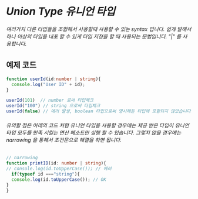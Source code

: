 # *Union Type 유니언 타입*
###### 여러가지 다른 타입들을 조합해서 사용할때 사용할 수 있는 syntax 입니다. 쉽게 말해서 하나 이상의 타입을 내포 할 수 있게 타입 지정을 할 때 사용되는 문법입니다. "|" 를 사용합니다.

## 예제 코드
```typescript
function userId(id:number | string){
  console.log("User ID" + id);  
}

userId(101)  // number 로써 타입체크
userId("100") // string 으로써 타입체크
userId(false) // 에러 발생, boolean 타입으로써 명시해둔 타입에 포함되지 않았습니다.
```

###### 유의할 점은 아래의 코드 처럼 유니언 타입을 사용할 경우에는 제공 받은 타입이 유니언 타입 모두를 만족 시킬는 연산 메소드만 실행 할 수 있습니다. 그렇지 않을 경우에는 narrowing 을 통해서 조건문으로 해결을 하면 됩니다.

```typescript
// narrowing
function printID(id: number | string){
// console.log(id.toUpperCase()); // 에러
  if(typeof id ==="string"){
  console.log(id.toUpperCase()); // OK
}
}
```
